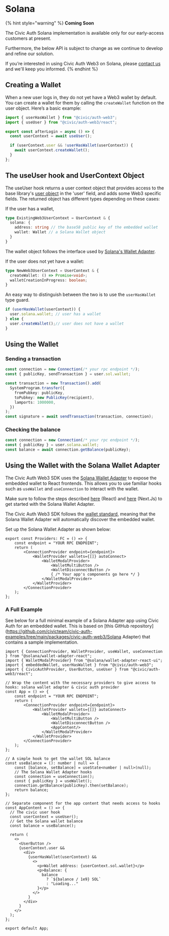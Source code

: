 # Solana

{% hint style="warning" %}
**Coming Soon**

The Civic Auth Solana implementation is available only for our early-access customers at present.

Furthermore, the below API is subject to change as we continue to develop and refine our solution.

If you’re interested in using Civic Auth Web3 on Solana, please [contact us](https://discord.com/invite/MWmhXauJw8/?referrer=home-discord) and we'll keep you informed.
{% endhint %}

## Creating a Wallet

When a new user logs in, they do not yet have a Web3 wallet by default. You can create a wallet for them by calling the `createWallet` function on the user object. Here’s a basic example:

```javascript
import { userHasWallet } from "@civic/auth-web3";
import { useUser } from "@civic/auth-web3/react";

export const afterLogin = async () => {
  const userContext = await useUser();

  if (userContext.user && !userHasWallet(userContext)) {
    await userContext.createWallet();
  }
};
```

## **The useUser hook and UserContext Object**

The useUser hook returns a user context object that provides access to the base library's [user object](../integration/react.md#user) in the 'user' field, and adds some Web3 specific fields. The returned object has different types depending on these cases:

If the user has a wallet,

```typescript
type ExistingWeb3UserContext = UserContext & {
  solana: {
    address: string // the base58 public key of the embedded wallet
    wallet: Wallet // a Solana Wallet object
  } 
}
```

The wallet object follows the interface used by [Solana's Wallet Adapter](https://www.npmjs.com/package/@solana/wallet-adapter-react).

If the user does not yet have a wallet:

```typescript
type NewWeb3UserContext = UserContext & {
  createWallet: () => Promise<void>;
  walletCreationInProgress: boolean;
} 
```

An easy way to distinguish between the two is to use the `userHasWallet` type guard.

```typescript
if (userHasWallet(userContext)) {
  user.solana.wallet; // user has a wallet
} else {
  user.createWallet();// user does not have a wallet
}
```

## Using the Wallet

### Sending a transaction

```typescript
const connection = new Connection(/* your rpc endpoint */);  
const { publicKey, sendTransaction } = user.sol.wallet;

const transaction = new Transaction().add(
  SystemProgram.transfer({
    fromPubkey: publicKey,
    toPubkey: new PublicKey(recipient),
    lamports: 1000000,
  })
);
const signature = await sendTransaction(transaction, connection);
```

### Checking the balance

```typescript
const connection = new Connection(/* your rpc endpoint */);
const { publicKey } = user.solana.wallet;
const balance = await connection.getBalance(publicKey);
```

## Using the Wallet with the Solana Wallet Adapter

The Civic Auth Web3 SDK uses the [Solana Wallet Adapter](https://www.npmjs.com/package/@solana/wallet-adapter-react) to expose the embedded wallet to React frontends. This allows you to use familiar hooks such as `useWallet` and `useConnection` to interact with the wallet.

Make sure to follow the steps described [here](https://solana.com/developers/cookbook/wallets/connect-wallet-react) (React) and [here](https://solana.com/developers/guides/wallets/add-solana-wallet-adapter-to-nextjs) (Next.Js) to get started with the Solana Wallet Adapter.

The Civic Auth Web3 SDK follows the [wallet standard](https://github.com/wallet-standard/wallet-standard?tab=readme-ov-file), meaning that the Solana Wallet Adapter will automatically discover the embedded wallet.

Set up the Solana Wallet Adapter as shown below:

```tsx
export const Providers: FC = () => {
    const endpoint = "YOUR RPC ENDPOINT";
    return (
        <ConnectionProvider endpoint={endpoint}>
            <WalletProvider wallets={[]} autoConnect>
                <WalletModalProvider>
                    <WalletMultiButton />
                    <WalletDisconnectButton />
                    { /* Your app's components go here */ }
                </WalletModalProvider>
            </WalletProvider>
        </ConnectionProvider>
    );
};
```

### A Full Example

See below for a full minimal example of a Solana Adapter app using Civic Auth for an embedded wallet. This is based on \[this GitHub repository]\(https://github.com/civicteam/civic-auth-examples/tree/main/packages/civic-auth-web3/Solana Adapter) that contains a sample implementation.

```tsx
import { ConnectionProvider, WalletProvider, useWallet, useConnection } from "@solana/wallet-adapter-react";
import { WalletModalProvider} from "@solana/wallet-adapter-react-ui";
import { embeddedWallet, userHasWallet } from "@civic/auth-web3";
import { CivicAuthProvider, UserButton, useUser } from "@civic/auth-web3/react";

// Wrap the content with the necessary providers to give access to hooks: solana wallet adapter & civic auth provider
const App = () => {
    const endpoint = "YOUR RPC ENDPOINT";
    return (
        <ConnectionProvider endpoint={endpoint}>
            <WalletProvider wallets={[]} autoConnect>
                <WalletModalProvider>
                    <WalletMultiButton />
                    <WalletDisconnectButton />
                    <AppContent/>
                </WalletModalProvider>
            </WalletProvider>
        </ConnectionProvider>
    );
};

// A simple hook to get the wallet SOL balance
const useBalance = (): number | null => {
    const [balance, setBalance] = useState<number | null>(null);
    // The Solana Wallet Adapter hooks
    const connection = useConnection();
    const { publicKey } = useWallet();
    connection.getBalance(publicKey).then(setBalance);
    return balance;
};

// Separate component for the app content that needs access to hooks
const AppContent = () => {
  // The civic user hook
  const userContext = useUser();
  // Get the Solana wallet balance
  const balance = useBalance();

  return (
    <>
      <UserButton />
      {userContext.user && 
        <div>
          {userHasWallet(userContext) && 
            <>
              <p>Wallet address: {userContext.sol.wallet}</p>
              <p>Balance: {
                balance
                  ? `${balance / 1e9} SOL`
                  : "Loading..."
              }</p>
            </>
          }
        </div>
      }
    </>
  );
};

export default App;
```
